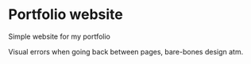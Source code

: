 # Portfolio website
Simple website for my portfolio

Visual errors when going back between pages, bare-bones design atm.
